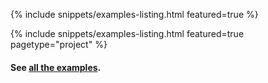 



{% include snippets/examples-listing.html featured=true %}
<!-- TODO: maybe put projects into examples...? -->
{% include snippets/examples-listing.html featured=true pagetype="project" %}


#### See [all the examples](/examples).

